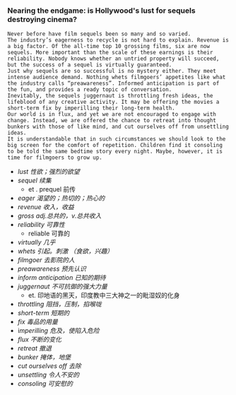 ### Nearing the endgame: is Hollywood's lust for sequels destroying cinema?

```
Never before have film sequels been so many and so varied.
The industry’s eagerness to recycle is not hard to explain. Revenue is a big factor. Of the all-time top 10 grossing films, six are now sequels. More important than the scale of these earnings is their reliability. Nobody knows whether an untried property will succeed, but the success of a sequel is virtually guaranteed.
Just why sequels are so successful is no mystery either. They meet intense audience demand. Nothing whets filmgoers’ appetites like what the industry calls “preawareness”. Informed anticipation is part of the fun, and provides a ready topic of conversation.
Inevitably, the sequels juggernaut is throttling fresh ideas, the lifeblood of any creative activity. It may be offering the movies a short-term fix by imperilling their long-term health.
Our world is in flux, and yet we are not encouraged to engage with change. Instead, we are offered the chance to retreat into thought bunkers with those of like mind, and cut ourselves off from unsettling ideas.
It is understandable that in such circumstances we should look to the big screen for the comfort of repetition. Children find it consoling to be told the same bedtime story every night. Maybe, however, it is time for filmgoers to grow up.
```

- *lust 性欲；强烈的欲望*
- *sequel 续集*
	- et . prequel 前传
- *eager 渴望的；热切的；热心的*
- *revenue 收入，收益*
- *gross adj.总共的，v.总共收入*
- *reliability 可靠性*
  - reliable 可靠的
- *virtually 几乎*
- *whets 引起。刺激 （食欲，兴趣）*
- *filmgoer 去影院的人*
- *preawareness 预先认识*
- *inform anticipation 已知的期待*
- *juggernaut  不可抗御的强大力量*
  - et. 印地语的黑天，印度教中三大神之一的毗湿奴的化身
- *throttling 阻挡，压制，掐喉咙*
- *short-term 短期的*
- *fix 毒品的用量*
- i*mperilling 危及，使陷入危险*
- *flux 不断的变化*
- *retreat 撤退*
- *bunker 掩体，地堡*
- *cut ourselves off 去除*
- *unsettling 令人不安的*
- *consoling 可安慰的*
